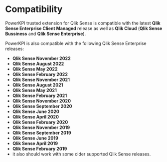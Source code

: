 # Compatibility

PowerKPI trusted extension for Qlik Sense is compatible with the latest **Qlik Sense Enterprise Client Managed**  release  as well as **Qlik Cloud** (**Qlik Sense Bussiness** and **Qlik Sense Enterprise**).

PowerKPI is also compatible with the following Qlik Sense Enterprise releases:&#x20;

* **Qlik Sense November 2022**
* **Qlik Sense August 2022**
* **Qlik Sense May 2022**
* **Qlik Sense February 2022**
* **Qlik Sense November 2021**
* **Qlik Sense August 2021**
* **Qlik Sense May 2021**
* **Qlik Sense February 2021**
* **Qlik Sense November 2020**
* **Qlik Sense September 2020**
* **Qlik Sense June 2020**&#x20;
* **Qlik Sense April 2020**
* **Qlik Sense February 2020** &#x20;
* **Qlik Sense November 2019**
* **Qlik Sense September 2019**
* **Qlik Sense June 2019**
* **Qlik Sense April 2019**
* **Qlik Sense February 2019**
* it also should work with some older supported Qlik Sense releases.&#x20;
